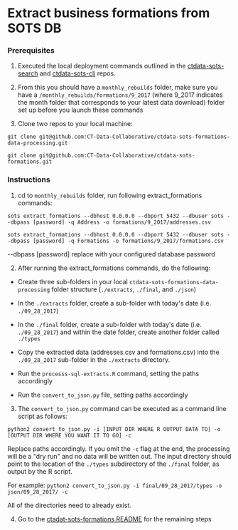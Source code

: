 # Extract business formations from SOTS DB

### Prerequisites

1. Executed the local deployment commands outlined in the [ctdata-sots-search](https://github.com/CT-Data-Collaborative/ctdata-sots-search) and [ctdata-sots-cli](https://github.com/CT-Data-Collaborative/ctdata-sots-cli) repos. 

2. From this you should have a `monthly_rebuilds` folder, make sure you have a `/monthly_rebuilds/formations/9_2017` (where 9_2017 indicates the month folder that corresponds to your latest data download) folder set up before you launch these commands

3. Clone two repos to your local machine:

```git clone git@github.com:CT-Data-Collaborative/ctdata-sots-formations-data-processing.git```

```git clone git@github.com:CT-Data-Collaborative/ctdata-sots-formations.git```

### Instructions

1. cd to `monthly_rebuilds` folder, run following extract_formations commands:

```sots extract_formations --dbhost 0.0.0.0 --dbport 5432 --dbuser sots --dbpass [password] -q Address -o formations/9_2017/addresses.csv```


```sots extract_formations --dbhost 0.0.0.0 --dbport 5432 --dbuser sots --dbpass [password] -q Formations -o formations/9_2017/formations.csv```

--dbpass [password] replace with your configured database password

2. After running the extract_formations commands, do the following:

- Create three sub-folders in your local `ctdata-sots-formations-data-processing` folder structure (`./extracts`, `./final`, and `./json`)

- In the `./extracts` folder, create a sub-folder with today's date (i.e. `./09_28_2017`)

- In the `./final` folder, create a sub-folder with today's date (i.e. `./09_28_2017`) and within the date folder, create another folder called `./types`

- Copy the extracted data (addresses.csv and formations.csv) into the `./09_28_2017` sub-folder in the `./extracts` directory.

- Run the `processs-sql-extracts.R` command, setting the paths accordingly

- Run the `convert_to_json.py` file, setting paths accordingly


3. The `convert_to_json.py` command can be executed as a command line script as follows:

`python2 convert_to_json.py -i [INPUT DIR WHERE R OUTPUT DATA TO] -o [OUTPUT DIR WHERE YOU WANT IT TO GO] -c`

Replace paths accordingly. If you omit the `-c` flag at the end, the processing will be a "dry run" and no data will be written out. The input directory should point to the location of the `./types` subdirectory of the `./final` folder, as output by the R script.

For example: `python2 convert_to_json.py -i final/09_28_2017/types -o json/09_28_2017/ -c`

All of the directories need to already exist.

4. Go to the [ctadat-sots-formations README](https://github.com/CT-Data-Collaborative/ctdata-sots-formations/blob/master/README.md) for the remaining steps 

